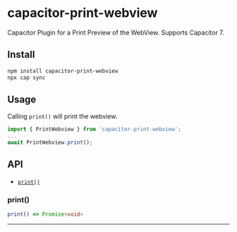 # capacitor-print-webview

Capacitor Plugin for a Print Preview of the WebView. Supports Capacitor 7.

## Install

```bash
npm install capacitor-print-webview
npx cap sync
```

## Usage

Calling `print()` will print the webview.

```typescript
import { PrintWebview } from 'capacitor-print-webview';
...
await PrintWebview.print();
```

## API

<docgen-index>

* [`print()`](#print)

</docgen-index>

<docgen-api>
<!--Update the source file JSDoc comments and rerun docgen to update the docs below-->

### print()

```typescript
print() => Promise<void>
```

--------------------

</docgen-api>
